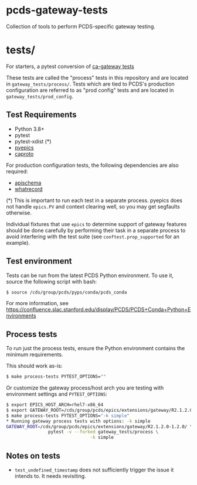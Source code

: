 pcds-gateway-tests
==================

Collection of tools to perform PCDS-specific gateway testing.


tests/
======

For starters, a pytest conversion of [ca-gateway
tests](https://github.com/slac-epics/ca-gateway/tree/R2.1.2.0-1.branch/testTop/pyTestsApp)

These tests are called the "process" tests in this repository and are located
in ``gateway_tests/process/``.  Tests which are tied to PCDS's production
configuration are referred to as "prod config" tests and are located in
``gateway_tests/prod_config``.

Test Requirements
-----------------

* Python 3.8+
* pytest
* pytest-xdist (*)
* [pyepics](https://github.com/pyepics/pyepics)
* [caproto](https://github.com/caproto/caproto)

For production configuration tests, the following dependencies are also
required:

* [apischema](https://github.com/wyfo/apischema/)
* [whatrecord](https://github.com/pcdshub/whatrecord/)

(*) This is important to run each test in a separate process.  pyepics does
not handle ``epics.PV`` and context clearing well, so you may get segfaults
otherwise.

Individual fixtures that use ``epics`` to determine support of gateway features
should be done carefully by performing their task in a separate process to
avoid interfering with the test suite (see ``conftest.prop_supported`` for an
example).

Test environment
----------------

Tests can be run from the latest PCDS Python environment.  To use it, source
the following script with bash:

```bash
$ source /cds/group/pcds/pyps/conda/pcds_conda
```

For more information, see
https://confluence.slac.stanford.edu/display/PCDS/PCDS+Conda+Python+Environments

Process tests
-------------

To run just the process tests, ensure the Python environment contains the
minimum requirements.

This should work as-is:

```bash
$ make process-tests PYTEST_OPTIONS=""
```

Or customize the gateway process/host arch you are testing with environment
settings and ``PYTEST_OPTIONS``:

```bash
$ export EPICS_HOST_ARCH=rhel7-x86_64
$ export GATEWAY_ROOT=/cds/group/pcds/epics/extensions/gateway/R2.1.2.0-1.2.0/
$ make process-tests PYTEST_OPTIONS="-k simple"
* Running gateway process tests with options: -k simple
GATEWAY_ROOT=/cds/group/pcds/epics/extensions/gateway/R2.1.2.0-1.2.0/ \
                pytest -v --forked gateway_tests/process \
                                -k simple
```


Notes on tests
--------------

* ``test_undefined_timestamp`` does not sufficiently trigger the issue it
  intends to.  It needs revisiting.
